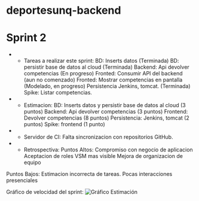 # deportesunq-backend
# Sprint 2

* * Tareas a realizar este sprint:
BD: Inserts datos  (Terminada)
BD: persistir base de datos al cloud (Terminada)
Backend: Api devolver competencias (En progreso)
Fronted: Consumir API del backend  (aun no comenzado)
Fronted: Mostrar competencias en pantalla (Modelado, en progreso)
Persistencia Jenkins, tomcat. (Terminada)
Spike: Listar competencias.

* * Estimacion:
BD: Inserts datos y persistir base de datos al cloud (3 puntos)
Backend: Api devolver competencias (3 puntos)
Frontend: Devolver competencias (8 puntos)
Persistencia: Jenkins, tomcat (2 puntos)
Spike: frontend (1 punto)

* * Servidor de CI:
Falta sincronizacion con repositorios GitHub.

* * Retrospectiva:
Puntos Altos:
	Compromiso con negocio de aplicacion
	Aceptacion de roles
	VSM mas visible
	Mejora de organizacion de equipo

Puntos Bajos:
	Estimacion incorrecta de tareas.
	Pocas interacciones presenciales
	
Gráfico de velocidad del sprint:
![Gráfico Estimación](https://github.com/bcoronel-fusap/deportesunq-backend/blob/master/Sprints/Sprint%202/grafico%20estimacion.png)
